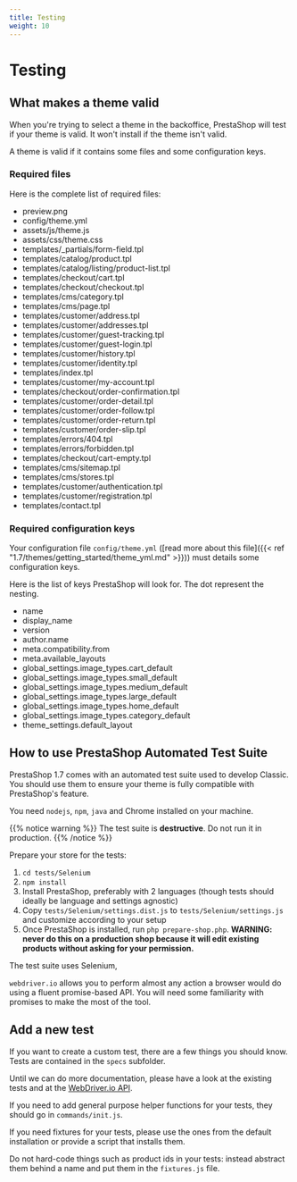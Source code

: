 ```yaml
---
title: Testing
weight: 10
---
```


# Testing

## What makes a theme valid

When you're trying to select a theme in the backoffice, PrestaShop will test if your theme is valid. It
won't install if the theme isn't valid.

A theme is valid if it contains some files and some configuration keys.

### Required files

Here is the complete list of required files:

* preview.png
* config/theme.yml
* assets/js/theme.js
* assets/css/theme.css
* templates/_partials/form-field.tpl
* templates/catalog/product.tpl
* templates/catalog/listing/product-list.tpl
* templates/checkout/cart.tpl
* templates/checkout/checkout.tpl
* templates/cms/category.tpl
* templates/cms/page.tpl
* templates/customer/address.tpl
* templates/customer/addresses.tpl
* templates/customer/guest-tracking.tpl
* templates/customer/guest-login.tpl
* templates/customer/history.tpl
* templates/customer/identity.tpl
* templates/index.tpl
* templates/customer/my-account.tpl
* templates/checkout/order-confirmation.tpl
* templates/customer/order-detail.tpl
* templates/customer/order-follow.tpl
* templates/customer/order-return.tpl
* templates/customer/order-slip.tpl
* templates/errors/404.tpl
* templates/errors/forbidden.tpl
* templates/checkout/cart-empty.tpl
* templates/cms/sitemap.tpl
* templates/cms/stores.tpl
* templates/customer/authentication.tpl
* templates/customer/registration.tpl
* templates/contact.tpl

### Required configuration keys

Your configuration file `config/theme.yml` ([read more about this file]({{< ref "1.7/themes/getting_started/theme_yml.md" >}}))
must details some configuration keys.

Here is the list of keys PrestaShop will look for. The dot represent the nesting.

* name
* display_name
* version
* author.name
* meta.compatibility.from
* meta.available_layouts
* global_settings.image_types.cart_default
* global_settings.image_types.small_default
* global_settings.image_types.medium_default
* global_settings.image_types.large_default
* global_settings.image_types.home_default
* global_settings.image_types.category_default
* theme_settings.default_layout


## How to use PrestaShop Automated Test Suite

PrestaShop 1.7 comes with an automated test suite used to develop Classic. You should use them
to ensure your theme is fully compatible with PrestaShop's feature.

You need `nodejs`, `npm`, `java` and Chrome installed on your machine.

{{% notice warning %}}
  The test suite is **destructive**. Do not run it in production.
{{% /notice %}}

Prepare your store for the tests:

1. `cd tests/Selenium`
2. `npm install`
3. Install PrestaShop, preferably with 2 languages (though tests should ideally be language and settings agnostic)
4. Copy `tests/Selenium/settings.dist.js` to `tests/Selenium/settings.js` and customize according to your setup
5. Once PrestaShop is installed, run `php prepare-shop.php`. **WARNING: never do this on a production shop because it will edit existing products without asking for your permission.**

The test suite uses Selenium,

`webdriver.io` allows you to perform almost any action a browser would do using a fluent promise-based API.
You will need some familiarity with promises to make the most of the tool.


## Add a new test

If you want to create a custom test, there are a few things you should know. Tests are contained in
the `specs` subfolder.

Until we can do more documentation, please have a look at the existing tests and at the
[WebDriver.io API](http://webdriver.io/api.html).

If you need to add general purpose helper functions for your tests, they should go in `commands/init.js`.

If you need fixtures for your tests, please use the ones from the default installation or provide a script
that installs them.

Do not hard-code things such as product ids in your tests: instead abstract them behind a name and put
them in the `fixtures.js` file.



